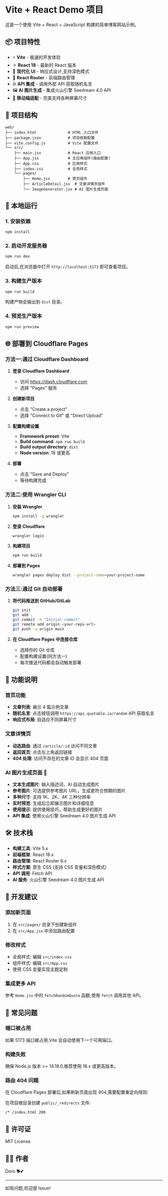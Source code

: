# Vite + React Demo 项目

这是一个使用 Vite + React + JavaScript 构建的简单博客网站示例。

## 📦 项目特性

- ⚡️ **Vite** - 极速的开发体验
- ⚛️ **React 18** - 最新的 React 版本
- 🎨 **现代化 UI** - 响应式设计,支持深色模式
- 🔄 **React Router** - 前端路由管理
- 🌐 **API 集成** - 调用外部 API 获取随机名言
- 🖼️ **AI 图片生成** - 集成火山引擎 Seedream 4.0 API
- 📱 **移动端适配** - 完美支持各种屏幕尺寸

## 📁 项目结构

```
web/
├── index.html              # HTML 入口文件
├── package.json            # 项目依赖配置
├── vite.config.js          # Vite 配置文件
└── src/
    ├── main.jsx            # React 应用入口
    ├── App.jsx             # 主应用组件(路由配置)
    ├── App.css             # 应用样式
    ├── index.css           # 全局样式
    └── pages/
        ├── Home.jsx        # 首页组件
        ├── ArticleDetail.jsx  # 文章详情页组件
        └── ImageGenerator.jsx # AI 图片生成页面
```

## 🚀 本地运行

### 1. 安装依赖

```bash
npm install
```

### 2. 启动开发服务器

```bash
npm run dev
```

启动后,在浏览器中打开 `http://localhost:5173` 即可查看项目。

### 3. 构建生产版本

```bash
npm run build
```

构建产物会输出到 `dist` 目录。

### 4. 预览生产版本

```bash
npm run preview
```

## 🌐 部署到 Cloudflare Pages

### 方法一:通过 Cloudflare Dashboard

1. **登录 Cloudflare Dashboard**
   - 访问 https://dash.cloudflare.com
   - 选择 "Pages" 服务

2. **创建新项目**
   - 点击 "Create a project"
   - 选择 "Connect to Git" 或 "Direct Upload"

3. **配置构建设置**
   - **Framework preset**: Vite
   - **Build command**: `npm run build`
   - **Build output directory**: `dist`
   - **Node version**: 18 或更高

4. **部署**
   - 点击 "Save and Deploy"
   - 等待构建完成

### 方法二:使用 Wrangler CLI

1. **安装 Wrangler**
   ```bash
   npm install -g wrangler
   ```

2. **登录 Cloudflare**
   ```bash
   wrangler login
   ```

3. **构建项目**
   ```bash
   npm run build
   ```

4. **部署到 Pages**
   ```bash
   wrangler pages deploy dist --project-name=your-project-name
   ```

### 方法三:通过 Git 自动部署

1. **将代码推送到 GitHub/GitLab**
   ```bash
   git init
   git add .
   git commit -m "Initial commit"
   git remote add origin <your-repo-url>
   git push -u origin main
   ```

2. **在 Cloudflare Pages 中连接仓库**
   - 选择你的 Git 仓库
   - 配置构建设置(同方法一)
   - 每次推送代码都会自动触发部署

## 🎯 功能说明

### 首页功能

- **文章列表**: 展示 4 篇示例文章
- **随机名言**: 点击按钮调用 `https://api.quotable.io/random` API 获取名言
- **响应式布局**: 自适应不同屏幕尺寸

### 文章详情页

- **动态路由**: 通过 `/article/:id` 访问不同文章
- **返回首页**: 点击左上角返回链接
- **404 处理**: 访问不存在的文章 ID 会显示 404 页面

### AI 图片生成页面 🎨

- **文本生成图片**: 输入描述词，AI 自动生成图片
- **参考图片**: 可选提供参考图片 URL，生成更符合预期的图片
- **多种尺寸**: 支持 1K、2K、4K 三种分辨率
- **实时预览**: 生成后立即展示图片和详细信息
- **使用提示**: 提供使用技巧，帮助生成更好的图片
- **API 集成**: 使用火山引擎 Seedream 4.0 图片生成 API

## 🛠️ 技术栈

- **构建工具**: Vite 5.x
- **前端框架**: React 18.x
- **路由管理**: React Router 6.x
- **样式方案**: 原生 CSS (支持 CSS 变量和深色模式)
- **API 调用**: Fetch API
- **AI 服务**: 火山引擎 Seedream 4.0 图片生成 API

## 📝 开发建议

### 添加新页面

1. 在 `src/pages/` 目录下创建新组件
2. 在 `src/App.jsx` 中添加路由配置

### 修改样式

- 全局样式: 编辑 `src/index.css`
- 组件样式: 编辑 `src/App.css`
- 使用 CSS 变量实现主题定制

### 集成更多 API

参考 `Home.jsx` 中的 `fetchRandomQuote` 函数,使用 `fetch` 调用其他 API。

## 🐛 常见问题

### 端口被占用

如果 5173 端口被占用,Vite 会自动使用下一个可用端口。

### 构建失败

确保 Node.js 版本 >= 14.18.0,推荐使用 18.x 或更高版本。

### 路由 404 问题

在 Cloudflare Pages 部署后,如果刷新页面出现 404,需要配置重定向规则:

在项目根目录创建 `public/_redirects` 文件:
```
/* /index.html 200
```

## 📄 许可证

MIT License

## 👨‍💻 作者

Doro 🐕💕

---

如有问题,欢迎提 Issue!
